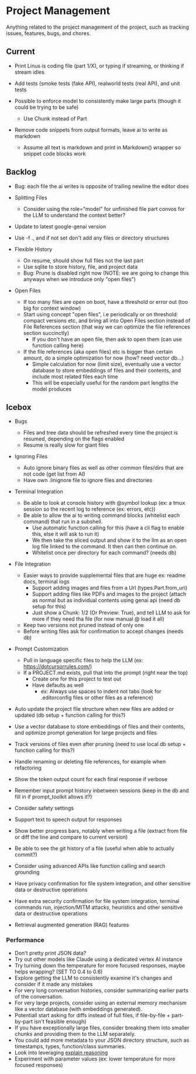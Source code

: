 # Project Management

Anything related to the project management of the project, such as tracking issues, features, bugs, and chores.

## Current

* Print Linus is coding file (part 1/X), or typing if streaming, or thinking if stream idles

* Add tests (smoke tests (fake API), realworld tests (real API), and unit tests

* Possible to enforce model to consistently make large parts (though it could be trying to be safe)
    * Use Chunk instead of Part

* Remove code snippets from output formats, leave ai to write as markdown
    * Assume all text is markdown and print in Markdown() wrapper so snippet code blocks work

## Backlog

* Bug: each file the ai writes is opposite of trailing newline the editor does

* Splitting Files
    * Consider using the role="model" for unfinished file part convos for the LLM to understand the context better?

* Update to latest google-genai version

* Use -f ., and if not set don't add any files or directory structures

* Flexible History
    * On resume, should show full files not the last part
    * Use sqlite to store history, file, and project data
    * Bug: Prune is disabled right now (NOTE: we are going to change this anyways when we introduce only "open files")

* Open Files
    * If too many files are open on boot, have a threshold or error out (too big for context window)
    * Start using concept "open files", i.e periodically or on threshold: compact versions etc, and bring all into Open Files section instead of File References section (that way we can optimize the file references section succinctly)
        * If you don't have an open file, then ask to open them (can use function calling here)
    * If the file references (aka open files) etc is bigger than certain amount, do a simple optimization for now (how? need vector db...)
        * Simple calculation for now (limit size), eventually use a vector database to store embeddings of files and their contents, and include most related files each time
        * This will be especially useful for the random part lengths the model produces

## Icebox

* Bugs
    * Files and tree data should be refreshed every time the project is resumed, depending on the flags enabled
    * Resume is really slow for giant files

* Ignoring Files
    * Auto ignore binary files as well as other common files/dirs that are not code (get list from AI)
    * Have own .linignore file to ignore files and directories

* Terminal Integration
    * Be able to look at console history with @symbol lookup (ex: a tmux session so the recent log to reference (ex: errors, etc))
    * Be able to allow the ai to writing command blocks (whitelist each command) that run in a subshell.
        * Use automatic function calling for this (have a cli flag to enable this, else it will ask to run it)
        * We then take the sliced output and show it to the llm as an open log file linked to the command. It then can then continue on.
        * Whitelist once per directory for each command? (needs db)

* File Integration
    * Easier ways to provide supplemental files that are huge ex: readme docs, terminal logs
        * Support adding images and files from a Url (types.Part.from_uri)
        * Support adding files like PDFs and images to the project (attach as normal but as individual contents using genai api (need db setup for this)
        * Just show a Chunk: 1/2 (Or Preview: True), and tell LLM to ask for more if they need tha file (for now manual @ load it all)
    * Keep two versions not pruned instead of only one
    * Before writing files ask for confirmation to accept changes (needs db)

* Prompt Customization
    * Pull in language specific files to help the LLM (ex: https://dotcursorrules.com/)
    * If a PROJECT.md exists, pull that into the prompt (right near the top)
        * Create one for this project to test out
        * Have defaults as well
            * ex: Always use spaces to indent not tabs (look for .editorconfig files or other files as a reference)

* Auto update the project file structure when new files are added or updated (db setup + function calling for this?)
* Use a vector database to store embeddings of files and their contents, and optimize prompt generation for large projects and files
* Track versions of files even after pruning (need to use local db setup + function calling for this?)
* Handle renaming or deleting file references, for example when refactoring
* Show the token output count for each final response if verbose
* Remember input prompt history inbetween sessions (keep in the db and fill in if prompt_toolkit allows it?)
* Consider safety settings
* Support text to speech output for responses
* Show better progress bars, notably when writing a file (extract from file or diff the line and compare to current version)
* Be able to see the git history of a file (useful when able to actually commit?)
* Consider using advanced APIs like function calling and search grounding
* Have privacy confirmation for file system integration, and other sensitive data or destructive operations
* Have extra security confirmation for file system integration, terminal commands run, injection/MITM attacks, heuristics and other sensitive data or destructive operations
* Retrieval augmented generation (RAG) features

### Performance

* Don't pretty print JSON data?
* Try out other models like Claude using a dedicated vertex AI instance
* Try turning down the temperature for more focused responses, maybe helps wrapping? (SET TO 0.4 to 0.6)
* Explore getting the LLM to consistently examine it's changes and consider if it made any mistakes
* For very long conversation histories, consider summarizing earlier parts of the conversation.
* For very large projects, consider using an external memory mechanism like a vector database (with embeddings generated).
* Potentiall start asking for diffs instead of full files, if file-by-file + part-by-part isn't feasible enough)
* If you have exceptionally large files, consider breaking them into smaller chunks and providing them to the LLM separately.
* You could add more metadata to your JSON directory structure, such as timestamps, types, function/class summaries.
* Look into leveraging [explain reasoning](https://cloud.google.com/vertex-ai/generative-ai/docs/learn/prompts/explain-reasoning)
* Experiment with parameter values (ex: lower temperature for more focused responses)
